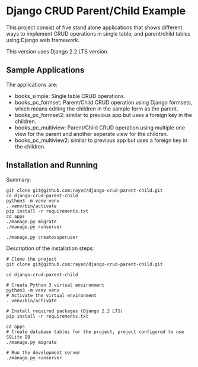 
# Django CRUD Parent/Child Example

This project consist of five stand alone applications that shows different
ways to implement CRUD operations in single table, and parent/child tables
using Django web framework.

This version uses Django 2.2 LTS version.

## Sample Applications 

The applications are:

- books_simple: Single table CRUD operations.
- books\_pc\_formset: Parent/Child CRUD operation using Django formsets, which means editing the children in the sample form as the parent.
- books\_pc\_formset2: similar to previous app but uses a foreign key in the children.
- books\_pc\_multiview: Parent/Child CRUD operation using multiple one view for the parent and another seperate view for the children.
- books\_pc\_multiview2: similar to previous app but uses a foreign key in the children.

## Installation and Running

Summary:

    git clone git@github.com:rayed/django-crud-parent-child.git
    cd django-crud-parent-child
    python3 -m venv venv
    . venv/bin/activate
    pip install -r requirements.txt
    cd apps
    ./manage.py migrate
    ./manage.py runserver

    ./manage.py createsuperuser
    
Description of the installation steps:

    # Clone the project
    git clone git@github.com:rayed/django-crud-parent-child.git

    cd django-crud-parent-child
    
    # Create Python 3 virtual environment 
    python3 -m venv venv
    # Activate the virtual environment
    . venv/bin/activate

    # Install required packages (Django 2.2 LTS)
    pip install -r requirements.txt

    cd apps
    # Create database tables for the project, project configured to use SQLite DB
    ./manage.py migrate

    # Run the development server
    ./manage.py runserver

